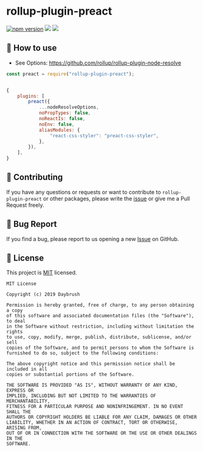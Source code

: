 # rollup-plugin-preact

<a href="https://www.npmjs.com/package/rollup-plugin-preact" target="_blank"><img src="https://img.shields.io/npm/v/rollup-plugin-preact.svg?style=flat-square&color=007acc&label=version" alt="npm version" /></a>
<img src="https://img.shields.io/badge/language-typescript-blue.svg?style=flat-square"/>
<a href="https://github.com/daybrush/rollup-plugin-preact/blob/master/LICENSE" target="_blank"><img src="https://img.shields.io/github/license/daybrush/rollup-plugin-preact.svg?style=flat-square&label=license&color=08CE5D"/></a>


## 🚀 How to use
* See Options: https://github.com/rollup/rollup-plugin-node-resolve

```js
const preact = require("rollup-plugin-preact");


{
    plugins: [
        preact({
            ...nodeResolveOptions,
            noPropTypes: false,
            noReactIs: false,
            noEnv: false,
            aliasModules: {
                "react-css-styler": "preact-css-styler",
            },
        }),
    ],
}
```

## 👏 Contributing

If you have any questions or requests or want to contribute to `rollup-plugin-preact` or other packages, please write the [issue](https://github.com/daybrush/rollup-plugin-preact/issues) or give me a Pull Request freely.

## 🐞 Bug Report

If you find a bug, please report to us opening a new [Issue](https://github.com/daybrush/rollup-plugin-preact/issues) on GitHub.


## 📝 License

This project is [MIT](https://github.com/daybrush/rollup-plugin-preact/blob/master/LICENSE) licensed.

```
MIT License

Copyright (c) 2019 Daybrush

Permission is hereby granted, free of charge, to any person obtaining a copy
of this software and associated documentation files (the "Software"), to deal
in the Software without restriction, including without limitation the rights
to use, copy, modify, merge, publish, distribute, sublicense, and/or sell
copies of the Software, and to permit persons to whom the Software is
furnished to do so, subject to the following conditions:

The above copyright notice and this permission notice shall be included in all
copies or substantial portions of the Software.

THE SOFTWARE IS PROVIDED "AS IS", WITHOUT WARRANTY OF ANY KIND, EXPRESS OR
IMPLIED, INCLUDING BUT NOT LIMITED TO THE WARRANTIES OF MERCHANTABILITY,
FITNESS FOR A PARTICULAR PURPOSE AND NONINFRINGEMENT. IN NO EVENT SHALL THE
AUTHORS OR COPYRIGHT HOLDERS BE LIABLE FOR ANY CLAIM, DAMAGES OR OTHER
LIABILITY, WHETHER IN AN ACTION OF CONTRACT, TORT OR OTHERWISE, ARISING FROM,
OUT OF OR IN CONNECTION WITH THE SOFTWARE OR THE USE OR OTHER DEALINGS IN THE
SOFTWARE.
```